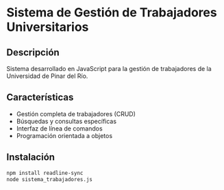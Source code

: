 # Sistema de Gestión de Trabajadores Universitarios

## Descripción
Sistema desarrollado en JavaScript para la gestión de trabajadores de la Universidad de Pinar del Río.

## Características
- Gestión completa de trabajadores (CRUD)
- Búsquedas y consultas específicas
- Interfaz de línea de comandos
- Programación orientada a objetos

## Instalación
```bash
npm install readline-sync
node sistema_trabajadores.js
